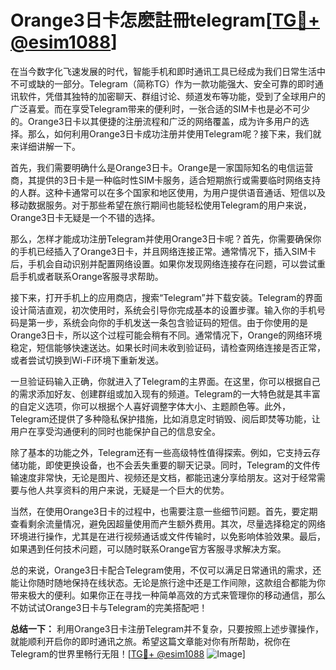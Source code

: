 # Orange3日卡怎麽註冊telegram[[TG💪+ @esim1088](https://t.me/s/esim1088)]

在当今数字化飞速发展的时代，智能手机和即时通讯工具已经成为我们日常生活中不可或缺的一部分。Telegram（简称TG）作为一款功能强大、安全可靠的即时通讯软件，凭借其独特的加密聊天、群组讨论、频道发布等功能，受到了全球用户的广泛喜爱。而在享受Telegram带来的便利时，一张合适的SIM卡也是必不可少的。Orange3日卡以其便捷的注册流程和广泛的网络覆盖，成为许多用户的选择。那么，如何利用Orange3日卡成功注册并使用Telegram呢？接下来，我们就来详细讲解一下。

首先，我们需要明确什么是Orange3日卡。Orange是一家国际知名的电信运营商，其提供的3日卡是一种临时性SIM卡服务，适合短期旅行或需要临时网络支持的人群。这种卡通常可以在多个国家和地区使用，为用户提供语音通话、短信以及移动数据服务。对于那些希望在旅行期间也能轻松使用Telegram的用户来说，Orange3日卡无疑是一个不错的选择。

那么，怎样才能成功注册Telegram并使用Orange3日卡呢？首先，你需要确保你的手机已经插入了Orange3日卡，并且网络连接正常。通常情况下，插入SIM卡后，手机会自动识别并配置网络设置。如果你发现网络连接存在问题，可以尝试重启手机或者联系Orange客服寻求帮助。

接下来，打开手机上的应用商店，搜索“Telegram”并下载安装。Telegram的界面设计简洁直观，初次使用时，系统会引导你完成基本的设置步骤。输入你的手机号码是第一步，系统会向你的手机发送一条包含验证码的短信。由于你使用的是Orange3日卡，所以这个过程可能会稍有不同。通常情况下，Orange的网络环境稳定，短信能够快速送达。如果长时间未收到验证码，请检查网络连接是否正常，或者尝试切换到Wi-Fi环境下重新发送。

一旦验证码输入正确，你就进入了Telegram的主界面。在这里，你可以根据自己的需求添加好友、创建群组或加入现有的频道。Telegram的一大特色就是其丰富的自定义选项，你可以根据个人喜好调整字体大小、主题颜色等。此外，Telegram还提供了多种隐私保护措施，比如消息定时销毁、阅后即焚等功能，让用户在享受沟通便利的同时也能保护自己的信息安全。

除了基本的功能之外，Telegram还有一些高级特性值得探索。例如，它支持云存储功能，即使更换设备，也不会丢失重要的聊天记录。同时，Telegram的文件传输速度非常快，无论是图片、视频还是文档，都能迅速分享给朋友。这对于经常需要与他人共享资料的用户来说，无疑是一个巨大的优势。

当然，在使用Orange3日卡的过程中，也需要注意一些细节问题。首先，要定期查看剩余流量情况，避免因超量使用而产生额外费用。其次，尽量选择稳定的网络环境进行操作，尤其是在进行视频通话或文件传输时，以免影响体验效果。最后，如果遇到任何技术问题，可以随时联系Orange官方客服寻求解决方案。

总的来说，Orange3日卡配合Telegram使用，不仅可以满足日常通讯的需求，还能让你随时随地保持在线状态。无论是旅行途中还是工作间隙，这款组合都能为你带来极大的便利。如果你正在寻找一种简单高效的方式来管理你的移动通信，那么不妨试试Orange3日卡与Telegram的完美搭配吧！

**总结一下：** 利用Orange3日卡注册Telegram并不复杂，只要按照上述步骤操作，就能顺利开启你的即时通讯之旅。希望这篇文章能对你有所帮助，祝你在Telegram的世界里畅行无阻！[[TG💪+ @esim1088](https://t.me/s/esim1088) ![Image](https://i.postimg.cc/4NQfJmqS/Snipaste-2025-05-13-00-14-12.png)]